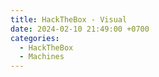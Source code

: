 ```yaml
---
title: HackTheBox - Visual
date: 2024-02-10 21:49:00 +0700
categories:
  - HackTheBox
  - Machines
---
```

